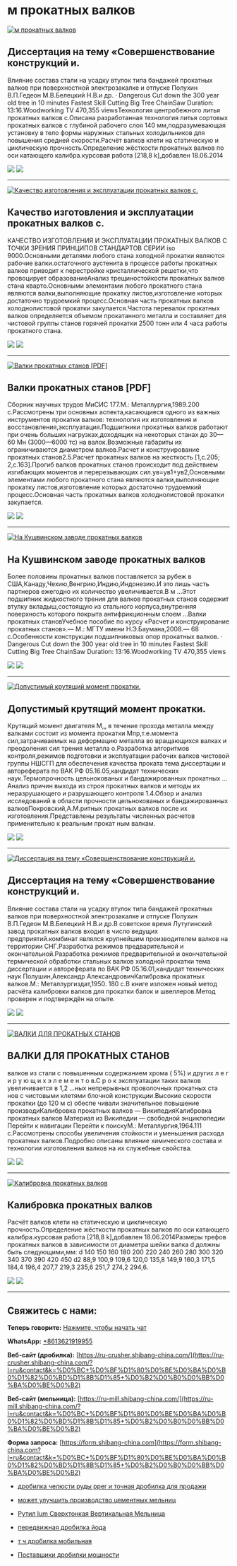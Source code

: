# м прокатных валков

<a href="https://swt.shibang-china.com/?l=ru&img&k=%D0%BC+%D0%BF%D1%80%D0%BE%D0%BA%D0%B0%D1%82%D0%BD%D1%8B%D1%85+%D0%B2%D0%B0%D0%BB%D0%BA%D0%BE%D0%B2" target="_blank">![м прокатных валков](http://static.shibang-china.com/all-800x300/521.jpg)</a>

## Диссертация на тему &#171;Совершенствование конструкций и.
Влияние состава стали на усадку втулок типа бандажей прокатных валков при поверхностной электрозакалке и отпуске Полухин В.П.Гедеон М.В.Белецкий Н.В.и др.&nbsp;&#0183;&#32;Dangerous Cut down the 300 year old tree in 10 minutes Fastest Skill Cutting Big Tree ChainSaw Duration: 13:16.Woodworking TV 470,355 viewsТехнология центробежного литья прокатных валков с.Описана разработанная технология литья сортовых прокатных валков с глубиной рабочего слоя 140 мм,подразумевающая установку в тело формы наружных стальных холодильников для повышения средней скорости.Расчёт валков клети на статическую и циклическую прочность.Определение жёсткости прокатных валков по оси катающего калибра.курсовая работа [218,8 k],добавлен 18.06.2014


<a href="https://whatsapp.shibangsoft.com/WhatsApp.php" target="_blank" title="WhatsApp">![](http://static.shibang-china.com/icon/whatsapp.png)</a> <a href="https://swt.shibang-china.com/?l=ru&icon&k=%D0%BC+%D0%BF%D1%80%D0%BE%D0%BA%D0%B0%D1%82%D0%BD%D1%8B%D1%85+%D0%B2%D0%B0%D0%BB%D0%BA%D0%BE%D0%B2" target="_blank">![](http://static.shibang-china.com/icon/chat-ru.png)</a>

---

<a href="https://swt.shibang-china.com/?l=ru&img&k=%D0%BC+%D0%BF%D1%80%D0%BE%D0%BA%D0%B0%D1%82%D0%BD%D1%8B%D1%85+%D0%B2%D0%B0%D0%BB%D0%BA%D0%BE%D0%B2" target="_blank">![Качество изготовления и эксплуатации прокатных валков с.](http://static.shibang-china.com/all-800x300/801.jpg)</a>

## Качество изготовления и эксплуатации прокатных валков с.
КАЧЕСТВО ИЗГОТОВЛЕНИЯ И ЭКСПЛУАТАЦИИ ПРОКАТНЫХ ВАЛКОВ С ТОЧКИ ЗРЕНИЯ ПРИНЦИПОВ СТАНДАРТОВ СЕРИИ iso 9000.Основными деталями любого стана холодной прокатки являются рабочие валки.остаточного аустенита в процессе работы прокатных валков приводит к перестройке кристаллической решетки,что провоцирует образованиеАнализ трещиностойкости прокатных валков стана кварто.Основными элементами любого прокатного стана являются валки,выполняющие прокатку листов,изготовление которых достаточно трудоемкий процесс.Основная часть прокатных валков холоднолистовой прокатки закупается.Частота перевалок прокатных валков определяется объемом прокатанного металла и составляет для чистовой группы станов горячей прокатки 2500 тонн или 4 часа работы прокатного стана.


<a href="https://whatsapp.shibangsoft.com/WhatsApp.php" target="_blank" title="WhatsApp">![](http://static.shibang-china.com/icon/whatsapp.png)</a> <a href="https://swt.shibang-china.com/?l=ru&icon&k=%D0%BC+%D0%BF%D1%80%D0%BE%D0%BA%D0%B0%D1%82%D0%BD%D1%8B%D1%85+%D0%B2%D0%B0%D0%BB%D0%BA%D0%BE%D0%B2" target="_blank">![](http://static.shibang-china.com/icon/chat-ru.png)</a>

---

<a href="https://swt.shibang-china.com/?l=ru&img&k=%D0%BC+%D0%BF%D1%80%D0%BE%D0%BA%D0%B0%D1%82%D0%BD%D1%8B%D1%85+%D0%B2%D0%B0%D0%BB%D0%BA%D0%BE%D0%B2" target="_blank">![Валки прокатных станов [PDF]](http://static.shibang-china.com/all-800x300/888.jpg)</a>

## Валки прокатных станов [PDF]
Сборник научных трудов МиСИС 177.М.: Металлургия,1989.200 с.Рассмотрены три основных аспекта,касающиеся одного из важных инструментов прокатки валков: технология их изготовления и восстановления,эксплуатация.Подшипники прокатных валков работают при очень больших нагрузках,доходящих на некоторых станах до 30—60 Мн (3000—6000 тс) на валок.Возможные габариты их ограничиваются диаметром валков.Расчет и конструирование прокатных станов2.5.Расчет прокатных валков на жесткость [1,c.205; 2,c.163].Прогиб валков прокатных станов происходит под действием изгибающих моментов и перерезывающих сил.yв=yв1+yв2,Основными элементами любого прокатного стана являются валки,выполняющие прокатку листов,изготовление которых достаточно трудоемкий процесс.Основная часть прокатных валков холоднолистовой прокатки закупается.


<a href="https://whatsapp.shibangsoft.com/WhatsApp.php" target="_blank" title="WhatsApp">![](http://static.shibang-china.com/icon/whatsapp.png)</a> <a href="https://swt.shibang-china.com/?l=ru&icon&k=%D0%BC+%D0%BF%D1%80%D0%BE%D0%BA%D0%B0%D1%82%D0%BD%D1%8B%D1%85+%D0%B2%D0%B0%D0%BB%D0%BA%D0%BE%D0%B2" target="_blank">![](http://static.shibang-china.com/icon/chat-ru.png)</a>

---

<a href="https://swt.shibang-china.com/?l=ru&img&k=%D0%BC+%D0%BF%D1%80%D0%BE%D0%BA%D0%B0%D1%82%D0%BD%D1%8B%D1%85+%D0%B2%D0%B0%D0%BB%D0%BA%D0%BE%D0%B2" target="_blank">![На Кушвинском заводе прокатных валков](http://static.shibang-china.com/all-800x300/203.jpg)</a>

## На Кушвинском заводе прокатных валков
Более половины прокатных валков поставляется за рубеж в США,Канаду,Чехию,Венгрию,Индию,Индонезию.И это лишь часть партнеров ежегодно их количество увеличивается.В м …Этот подшипник жидкостного трения для валков прокатных станов содержит втулку вкладыш,состоящую из стального корпуса,внутренняя поверхность которого покрыта антифрикционным слоем …Валки прокатных становУчебное пособие по курсу &#171;Расчет и конструирование прокатных станов&#187;.— М.: МГТУ имени Н.Э.Баумана,2008.— 68 с.Особенности конструкции подшипниковых опор прокатных валков.&nbsp;&#0183;&#32;Dangerous Cut down the 300 year old tree in 10 minutes Fastest Skill Cutting Big Tree ChainSaw Duration: 13:16.Woodworking TV 470,355 views


<a href="https://whatsapp.shibangsoft.com/WhatsApp.php" target="_blank" title="WhatsApp">![](http://static.shibang-china.com/icon/whatsapp.png)</a> <a href="https://swt.shibang-china.com/?l=ru&icon&k=%D0%BC+%D0%BF%D1%80%D0%BE%D0%BA%D0%B0%D1%82%D0%BD%D1%8B%D1%85+%D0%B2%D0%B0%D0%BB%D0%BA%D0%BE%D0%B2" target="_blank">![](http://static.shibang-china.com/icon/chat-ru.png)</a>

---

<a href="https://swt.shibang-china.com/?l=ru&img&k=%D0%BC+%D0%BF%D1%80%D0%BE%D0%BA%D0%B0%D1%82%D0%BD%D1%8B%D1%85+%D0%B2%D0%B0%D0%BB%D0%BA%D0%BE%D0%B2" target="_blank">![Допустимый крутящий момент прокатки.](http://static.shibang-china.com/all-800x300/1417.jpg)</a>

## Допустимый крутящий момент прокатки.
Крутящий момент двигателя М,„ в течение прохода металла между валками состоит из момента прокатки Мпр,т.е.момента сил,затрачиваемых на деформацию металла во вращающихся валках и преодоления сил трения металла о.Разработка алгоритмов контроля,режимов подготовки и эксплуатации рабочих валков чистовой группы НШСГП для обеспечения качества проката тема диссертации и автореферата по ВАК РФ 05.16.05,кандидат технических наук.Термопрочность цельнокованых и бандажированных прокатных …Анализ причин выхода из строя прокатных валков и методы их неразрушающего и разрушающего контроля 1.4.Обзор и анализ исследований в области прочности цельнокованых и бандажированных валковПокровский,А.М.ритных прокатных валков после их изготовления.Представлены результаты численных расчетов применительно к реальным прокат ным валкам.


<a href="https://whatsapp.shibangsoft.com/WhatsApp.php" target="_blank" title="WhatsApp">![](http://static.shibang-china.com/icon/whatsapp.png)</a> <a href="https://swt.shibang-china.com/?l=ru&icon&k=%D0%BC+%D0%BF%D1%80%D0%BE%D0%BA%D0%B0%D1%82%D0%BD%D1%8B%D1%85+%D0%B2%D0%B0%D0%BB%D0%BA%D0%BE%D0%B2" target="_blank">![](http://static.shibang-china.com/icon/chat-ru.png)</a>

---

<a href="https://swt.shibang-china.com/?l=ru&img&k=%D0%BC+%D0%BF%D1%80%D0%BE%D0%BA%D0%B0%D1%82%D0%BD%D1%8B%D1%85+%D0%B2%D0%B0%D0%BB%D0%BA%D0%BE%D0%B2" target="_blank">![Диссертация на тему &#171;Совершенствование конструкций и.](http://static.shibang-china.com/all-800x300/38.jpg)</a>

## Диссертация на тему &#171;Совершенствование конструкций и.
Влияние состава стали на усадку втулок типа бандажей прокатных валков при поверхностной электрозакалке и отпуске Полухин В.П.Гедеон М.В.Белецкий Н.В.и др.В советское время Лутугинский завод прокатных валков входил в число ведущих предприятий.комбинат являлся крупнейшим производителем валков на территории СНГ.Разработка режимов предварительной и окончательной.Разработка режимов предварительной и окончательной термической обработки стальных валков холодной прокатки тема диссертации и автореферата по ВАК РФ 05.16.01,кандидат технических наук Полушин,Александр АлександровичКалибровка прокатных валков.М.: Металлургиздат,1950. 180 с.В книге изложен новый метод расчёта калибровки валков для прокатки балок и швеллеров.Метод проверен и подтверждён на опыте.


<a href="https://whatsapp.shibangsoft.com/WhatsApp.php" target="_blank" title="WhatsApp">![](http://static.shibang-china.com/icon/whatsapp.png)</a> <a href="https://swt.shibang-china.com/?l=ru&icon&k=%D0%BC+%D0%BF%D1%80%D0%BE%D0%BA%D0%B0%D1%82%D0%BD%D1%8B%D1%85+%D0%B2%D0%B0%D0%BB%D0%BA%D0%BE%D0%B2" target="_blank">![](http://static.shibang-china.com/icon/chat-ru.png)</a>

---

<a href="https://swt.shibang-china.com/?l=ru&img&k=%D0%BC+%D0%BF%D1%80%D0%BE%D0%BA%D0%B0%D1%82%D0%BD%D1%8B%D1%85+%D0%B2%D0%B0%D0%BB%D0%BA%D0%BE%D0%B2" target="_blank">![ВАЛКИ ДЛЯ ПРОКАТНЫХ СТАНОВ](http://static.shibang-china.com/all-800x300/1342.jpg)</a>

## ВАЛКИ ДЛЯ ПРОКАТНЫХ СТАНОВ
валков из стали с повышенным содержанием хрома ( 5%) и других л е г и р у ю щ и х э л е м е н т о в.С р о к эксплуатации таких валков увеличивается в 1,2 …ных непрерывных проволочных прокатных ста нов с чистовыми клетями блочной конструкции.Высокие скорости прокатки (до 120 м с) обеспе чивали значительное повышение производиКалибровка прокатных валков — ВикипедияКалибровка прокатных валков Материал из Википедии — свободной энциклопедии Перейти к навигации Перейти к поискуМ.: Металлургия,1964.111 с.Рассмотрены способы увеличения стойкости и уменьшения расхода прокатных валков.Подробно описаны влияние химического состава и технологии изготовления валков на их служебные свойства.


<a href="https://whatsapp.shibangsoft.com/WhatsApp.php" target="_blank" title="WhatsApp">![](http://static.shibang-china.com/icon/whatsapp.png)</a> <a href="https://swt.shibang-china.com/?l=ru&icon&k=%D0%BC+%D0%BF%D1%80%D0%BE%D0%BA%D0%B0%D1%82%D0%BD%D1%8B%D1%85+%D0%B2%D0%B0%D0%BB%D0%BA%D0%BE%D0%B2" target="_blank">![](http://static.shibang-china.com/icon/chat-ru.png)</a>

---

<a href="https://swt.shibang-china.com/?l=ru&img&k=%D0%BC+%D0%BF%D1%80%D0%BE%D0%BA%D0%B0%D1%82%D0%BD%D1%8B%D1%85+%D0%B2%D0%B0%D0%BB%D0%BA%D0%BE%D0%B2" target="_blank">![Калибровка прокатных валков](http://static.shibang-china.com/all-800x300/96.jpg)</a>

## Калибровка прокатных валков
Расчёт валков клети на статическую и циклическую прочность.Определение жёсткости прокатных валков по оси катающего калибра.курсовая работа [218,8 k],добавлен 18.06.2014Размеры трефов прокатных валков в зависимости от диаметра шейки валка d должны быть следующими,мм: d 140 150 160 180 200 220 240 260 280 300 320 340 370 390 420 450 d2 88,9 100,9 109,6 120,0 135,8 149,9 160,3 171,5 184,4 196,4 207,7 219,3 235,6 251,7 274,2 294,6.

<a href="https://whatsapp.shibangsoft.com/WhatsApp.php" target="_blank" title="WhatsApp">![](http://static.shibang-china.com/icon/whatsapp.png)</a> <a href="https://swt.shibang-china.com/?l=ru&icon&k=%D0%BC+%D0%BF%D1%80%D0%BE%D0%BA%D0%B0%D1%82%D0%BD%D1%8B%D1%85+%D0%B2%D0%B0%D0%BB%D0%BA%D0%BE%D0%B2" target="_blank">![](http://static.shibang-china.com/icon/chat-ru.png)</a>

---
## Свяжитесь с нами:

**Теперь говорите:** [Нажмите, чтобы начать чат](https://swt.shibang-china.com?l=ru&contact&k=%D0%BC+%D0%BF%D1%80%D0%BE%D0%BA%D0%B0%D1%82%D0%BD%D1%8B%D1%85+%D0%B2%D0%B0%D0%BB%D0%BA%D0%BE%D0%B2)

**WhatsApp:**  [+8613621919955](https://whatsapp.shibangsoft.com/WhatsApp.php)

**Веб-сайт (дробилка):** [https://ru-crusher.shibang-china.com/](https://ru-crusher.shibang-china.com/?l=ru&contact&k=%D0%BC+%D0%BF%D1%80%D0%BE%D0%BA%D0%B0%D1%82%D0%BD%D1%8B%D1%85+%D0%B2%D0%B0%D0%BB%D0%BA%D0%BE%D0%B2)

**Веб-сайт (мельница):** [https://ru-mill.shibang-china.com/](https://ru-mill.shibang-china.com/?l=ru&contact&k=%D0%BC+%D0%BF%D1%80%D0%BE%D0%BA%D0%B0%D1%82%D0%BD%D1%8B%D1%85+%D0%B2%D0%B0%D0%BB%D0%BA%D0%BE%D0%B2)

**Форма запроса:** [https://form.shibang-china.com](https://form.shibang-china.com?l=ru&contact&k=%D0%BC+%D0%BF%D1%80%D0%BE%D0%BA%D0%B0%D1%82%D0%BD%D1%8B%D1%85+%D0%B2%D0%B0%D0%BB%D0%BA%D0%BE%D0%B2)

* [дробилка челюсти руды pper и точная дробилка для продажи](../121/%D0%B4%D1%80%D0%BE%D0%B1%D0%B8%D0%BB%D0%BA%D0%B0%20%D1%87%D0%B5%D0%BB%D1%8E%D1%81%D1%82%D0%B8%20%D1%80%D1%83%D0%B4%D1%8B%20pper%20%D0%B8%20%D1%82%D0%BE%D1%87%D0%BD%D0%B0%D1%8F%20%D0%B4%D1%80%D0%BE%D0%B1%D0%B8%D0%BB%D0%BA%D0%B0%20%D0%B4%D0%BB%D1%8F%20%D0%BF%D1%80%D0%BE%D0%B4%D0%B0%D0%B6%D0%B8.md)

* [может улучшить производство цементных мельниц](../122/%D0%BC%D0%BE%D0%B6%D0%B5%D1%82%20%D1%83%D0%BB%D1%83%D1%87%D1%88%D0%B8%D1%82%D1%8C%20%D0%BF%D1%80%D0%BE%D0%B8%D0%B7%D0%B2%D0%BE%D0%B4%D1%81%D1%82%D0%B2%D0%BE%20%D1%86%D0%B5%D0%BC%D0%B5%D0%BD%D1%82%D0%BD%D1%8B%D1%85%20%D0%BC%D0%B5%D0%BB%D1%8C%D0%BD%D0%B8%D1%86.md)

* [Рутил lum Сверхтонкая Вертикальная Мельница](../121/%D0%A0%D1%83%D1%82%D0%B8%D0%BB%20lum%20%D0%A1%D0%B2%D0%B5%D1%80%D1%85%D1%82%D0%BE%D0%BD%D0%BA%D0%B0%D1%8F%20%D0%92%D0%B5%D1%80%D1%82%D0%B8%D0%BA%D0%B0%D0%BB%D1%8C%D0%BD%D0%B0%D1%8F%20%D0%9C%D0%B5%D0%BB%D1%8C%D0%BD%D0%B8%D1%86%D0%B0.md)

* [передвижная дробилка йода](../122/%D0%BF%D0%B5%D1%80%D0%B5%D0%B4%D0%B2%D0%B8%D0%B6%D0%BD%D0%B0%D1%8F%20%D0%B4%D1%80%D0%BE%D0%B1%D0%B8%D0%BB%D0%BA%D0%B0%20%D0%B9%D0%BE%D0%B4%D0%B0.md)

* [т  ч дробилка мобильная](../123/%D1%82%20%20%D1%87%20%D0%B4%D1%80%D0%BE%D0%B1%D0%B8%D0%BB%D0%BA%D0%B0%20%D0%BC%D0%BE%D0%B1%D0%B8%D0%BB%D1%8C%D0%BD%D0%B0%D1%8F.md)

* [Поставщики дробилки мощности](../124/%D0%9F%D0%BE%D1%81%D1%82%D0%B0%D0%B2%D1%89%D0%B8%D0%BA%D0%B8%20%D0%B4%D1%80%D0%BE%D0%B1%D0%B8%D0%BB%D0%BA%D0%B8%20%D0%BC%D0%BE%D1%89%D0%BD%D0%BE%D1%81%D1%82%D0%B8.md)